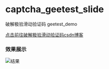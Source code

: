 # captcha_geetest_slide
破解极验滑动验证码 geetest_demo

[点击前往破解极验滑动验证码csdn博客](https://blog.csdn.net/qq_38534107/article/details/89879260)

### 效果展示
![结果](https://github.com/ybsdegit/captcha_geetest_slide/blob/master/geetest_demo/result/%E6%9E%81%E9%AA%8C.gif)
